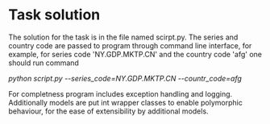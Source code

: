 # Task solution

The solution for the task is in the file named scirpt.py.
The series and country code are passed to program through command line interface, for example, for series code 'NY.GDP.MKTP.CN' and the country code 'afg' one should run command

*python script.py --series_code=NY.GDP.MKTP.CN --countr_code=afg*

For completness program includes exception handling and logging. 
Additionally models are put int wrapper classes to enable polymorphic behaviour, for the ease of extensibility by additional models. 

